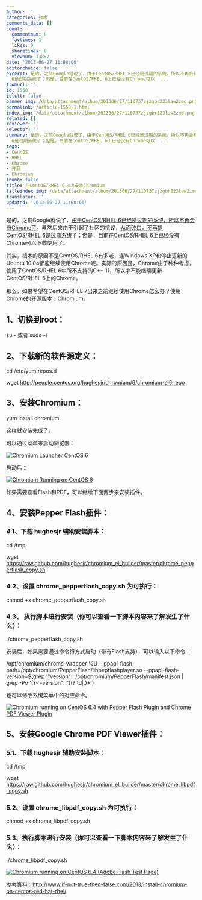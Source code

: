 ```yaml
---
author: ''
categories: 技术
comments_data: []
count:
  commentnum: 0
  favtimes: 1
  likes: 0
  sharetimes: 0
  viewnum: 13852
date: '2013-06-27 11:08:00'
editorchoice: false
excerpt: 是的，之前Google就说了，由于CentOS/RHEL 6已经是过期的系统，所以不再会有Chrome了。虽然后来由于引起了社区的抗议，从而改口，不再提CentOS/RHEL
  6是过期系统了；但是，目前在CentOS/RHEL 6上已经没有Chrome可以  ...
fromurl: ''
id: 1550
islctt: false
banner_img: /data/attachment/album/201306/27/110737zjzgbr223law2zmo.png
permalink: /article-1550-1.html
index_img: /data/attachment/album/201306/27/110737zjzgbr223law2zmo.png
related: []
reviewer: ''
selector: ''
summary: 是的，之前Google就说了，由于CentOS/RHEL 6已经是过期的系统，所以不再会有Chrome了。虽然后来由于引起了社区的抗议，从而改口，不再提CentOS/RHEL
  6是过期系统了；但是，目前在CentOS/RHEL 6上已经没有Chrome可以  ...
tags:
- CentOS
- RHEL
- Chrome
- 开源
- Chromium
thumb: false
title: 在CentOS/RHEL 6.4上安装Chromium
titleindex_img: /data/attachment/album/201306/27/110737zjzgbr223law2zmo.png
translator: ''
updated: '2013-06-27 11:08:00'
---
```


是的，之前Google就说了，[由于CentOS/RHEL 6已经是过期的系统，所以不再会有Chrome了](http://www.muktware.com/5203/google-says-red-hat-enterprise-linux-6-obsolete)。虽然后来由于引起了社区的抗议，[从而改口，不再提CentOS/RHEL 6是过期系统了](http://www.muktware.com/5211/rhel-6-no-more-obsolete-according-google)；但是，目前在CentOS/RHEL 6上已经没有Chrome可以下载使用了。


其实，根本的原因不是CentOS/RHEL 6有多老，连Windows XP和停止更新的Ubuntu 10.04都能继续使用Chrome呢。实际的原因是，Chrome由于种种考虑，使用了CentOS/RHEL 6中所不支持的C++ 11，所以才不能继续更新CentOS/RHEL 6上的Chrome。


那么，如果希望在CentOS/RHEL 7出来之前继续使用Chrome怎么办？使用Chrome的开源版本：Chromium。


1、切换到root：
----------


su - 或者 sudo -i


2、下载新的软件源定义：
------------


cd /etc/yum.repos.d


wget <http://people.centos.org/hughesjr/chromium/6/chromium-el6.repo> 


3、安装Chromium：
-------------


yum install chromium


这样就安装完成了。


可以通过菜单来启动浏览器：


[![Chromium Launcher CentOS 6](/data/attachment/album/201306/27/110737zjzgbr223law2zmo.png)](https://img.linux.net.cn/data/attachment/album/201306/27/110737zjzgbr223law2zmo.png)


 


启动后：


[![Chromium Running on CentOS 6](/data/attachment/album/201306/27/110737wemmkk5jomml55d1.png)](http://media.if-not-true-then-false.com/2013/06/chromium-running-on-centos-6.png)


如果需要查看Flash和PDF，可以继续下面两步来安装插件。


4、安装Pepper Flash插件：
-------------------


### 4.1、下载 hughesjr 辅助安装脚本：


cd /tmp


wget <https://raw.github.com/hughesjr/chromium_el_builder/master/chrome_pepperflash_copy.sh>


### 4.2、设置 chrome\_pepperflash\_copy.sh 为可执行：


chmod +x chrome\_pepperflash\_copy.sh


### 4.3、 执行脚本进行安装（你可以查看一下脚本内容来了解发生了什么）：


./chrome\_pepperflash\_copy.sh


安装后，如果需要通过命令行方式启动（带有Flash支持），可以输入以下命令：


/opt/chromium/chrome-wrapper %U --ppapi-flash-path=/opt/chromium/PepperFlash/libpepflashplayer.so --ppapi-flash-version=$(grep '"version":' /opt/chromium/PepperFlash/manifest.json | grep -Po '(?<=version": ")(?:\d|\.)\*')


也可以修改系统菜单中的对应命令。


[![Chromium running on CentOS 6.4 with Pepper Flash Plugin and Chrome PDF Viewer Plugin](/data/attachment/album/201306/27/110738uo8vv6v2dv6ovi8u.png)](http://media.if-not-true-then-false.com/2013/06/chromium-on-centos-6-with-pepper-flash-and-chrome-pdf-viewer.png)


 
5、安装Google Chrome PDF Viewer插件：
-------------------------------


### 5.1、下载 hughesjr 辅助安装脚本：


cd /tmp


wget <https://raw.github.com/hughesjr/chromium_el_builder/master/chrome_libpdf_copy.sh>


### 5.2、设置 chrome\_libpdf\_copy.sh 为可执行：


chmod +x chrome\_libpdf\_copy.sh


### 5.3、执行脚本进行安装（你可以查看一下脚本内容来了解发生了什么）：


./chrome\_libpdf\_copy.sh


[![Chromium running on CentOS 6.4 (Adobe Flash Test Page)](/data/attachment/album/201306/27/110738422ohah24zhb29z8.png)](http://media.if-not-true-then-false.com/2013/06/chromium-centos-6-pepper-flash-adobe-test.png)


 


 


参考资料：<http://www.if-not-true-then-false.com/2013/install-chromium-on-centos-red-hat-rhel/>